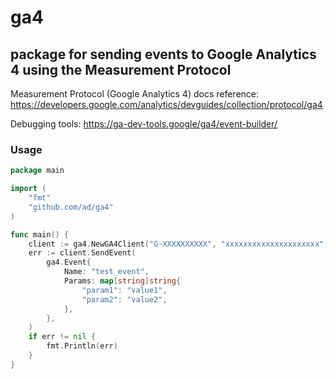 # ga4

## package for sending events to Google Analytics 4 using the Measurement Protocol

Measurement Protocol (Google Analytics 4) docs reference: https://developers.google.com/analytics/devguides/collection/protocol/ga4

Debugging tools: https://ga-dev-tools.google/ga4/event-builder/

### Usage

```go
package main

import (
    "fmt"
    "github.com/ad/ga4"
)

func main() {
    client := ga4.NewGA4Client("G-XXXXXXXXXX", "xxxxxxxxxxxxxxxxxxxxx", "", true)
    err := client.SendEvent(
        ga4.Event{
            Name: "test_event",
            Params: map[string]string{
                "param1": "value1",
                "param2": "value2",
            },
        },
    )
    if err != nil {
        fmt.Println(err)
    }
}
```

    